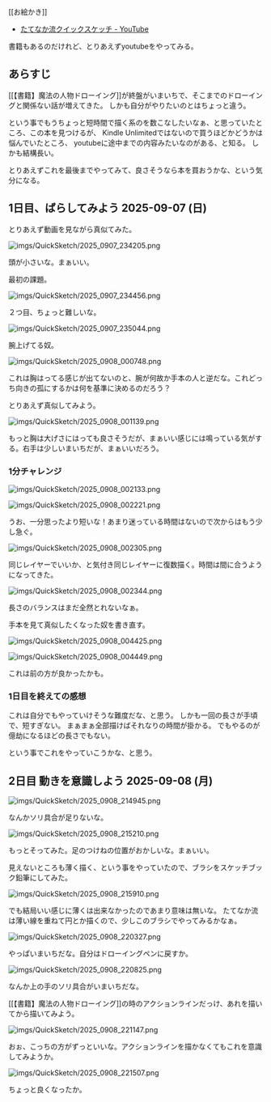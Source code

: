 [[お絵かき]]

- [たてなか流クイックスケッチ - YouTube](https://www.youtube.com/playlist?list=PLKl89tG4IBEvpGLIgVHAhgyhc9win4uAS)

書籍もあるのだけれど、とりあえずyoutubeをやってみる。

## あらすじ

[[【書籍】魔法の人物ドローイング]]が終盤がいまいちで、そこまでのドローイングと関係ない話が増えてきた。
しかも自分がやりたいのとはちょっと違う。

という事でもうちょっと短時間で描く系のを数こなしたいなぁ、と思っていたところ、この本を見つけるが、
Kindle Unlimitedではないので買うほどかどうかは悩んでいたところ、
youtubeに途中までの内容みたいなのがある、と知る。
しかも結構長い。

とりあえずこれを最後までやってみて、良さそうなら本を買おうかな、という気分になる。

## 1日目、ばらしてみよう 2025-09-07 (日)

とりあえず動画を見ながら真似てみた。

![imgs/QuickSketch/2025_0907_234205.png](imgs/QuickSketch/2025_0907_234205.png)

頭が小さいな。まぁいい。

最初の課題。

![imgs/QuickSketch/2025_0907_234456.png](imgs/QuickSketch/2025_0907_234456.png)

２つ目、ちょっと難しいな。

![imgs/QuickSketch/2025_0907_235044.png](imgs/QuickSketch/2025_0907_235044.png)

腕上げてる奴。

![imgs/QuickSketch/2025_0908_000748.png](imgs/QuickSketch/2025_0908_000748.png)

これは胸はってる感じが出てないのと、腕が何故か手本の人と逆だな。これどっち向きの孤にするかは何を基準に決めるのだろう？

とりあえず真似してみよう。

![imgs/QuickSketch/2025_0908_001139.png](imgs/QuickSketch/2025_0908_001139.png)

もっと胸は大げさにはっても良さそうだが、まぁいい感じには鳴っている気がする。右手は少しいまいちだが、まぁいいだろう。

### 1分チャレンジ

![imgs/QuickSketch/2025_0908_002133.png](imgs/QuickSketch/2025_0908_002133.png)

![imgs/QuickSketch/2025_0908_002221.png](imgs/QuickSketch/2025_0908_002221.png)

うお、一分思ったより短いな！あまり迷っている時間はないので次からはもう少し急ぐ。

![imgs/QuickSketch/2025_0908_002305.png](imgs/QuickSketch/2025_0908_002305.png)

同じレイヤーでいいか、と気付き同じレイヤーに復数描く。時間は間に合うようになってきた。

![imgs/QuickSketch/2025_0908_002344.png](imgs/QuickSketch/2025_0908_002344.png)

長さのバランスはまだ全然とれないなぁ。

手本を見て真似したくなった奴を書き直す。

![imgs/QuickSketch/2025_0908_004425.png](imgs/QuickSketch/2025_0908_004425.png)

![imgs/QuickSketch/2025_0908_004449.png](imgs/QuickSketch/2025_0908_004449.png)

これは前の方が良かったかも。

### 1日目を終えての感想

これは自分でもやっていけそうな難度だな、と思う。
しかも一回の長さが手頃で、短すぎない。
まぁまぁ全部描けばそれなりの時間が掛かる。
でもやるのが億劫になるほどの長さでもない。

という事でこれをやっていこうかな、と思う。

## 2日目 動きを意識しよう 2025-09-08 (月)

![imgs/QuickSketch/2025_0908_214945.png](imgs/QuickSketch/2025_0908_214945.png)

なんかソリ具合が足りないな。

![imgs/QuickSketch/2025_0908_215210.png](imgs/QuickSketch/2025_0908_215210.png)

もっとそってみた。足のつけねの位置がおかしいな。まぁいい。

見えないところも薄く描く、という事をやっていたので、ブラシをスケッチブック鉛筆にしてみた。

![imgs/QuickSketch/2025_0908_215910.png](imgs/QuickSketch/2025_0908_215910.png)

でも結局いい感じに薄くは出来なかったのであまり意味は無いな。
たてなか流は薄い線を重ねて円とか描くので、少しこのブラシでやってみるかなぁ。

![imgs/QuickSketch/2025_0908_220327.png](imgs/QuickSketch/2025_0908_220327.png)

やっぱいまいちだな。自分はドローイングペンに戻すか。

![imgs/QuickSketch/2025_0908_220825.png](imgs/QuickSketch/2025_0908_220825.png)

なんか上の手のソリ具合がいまいちだな。

[[【書籍】魔法の人物ドローイング]]の時のアクションラインだっけ、あれを描いてから描いてみよう。

![imgs/QuickSketch/2025_0908_221147.png](imgs/QuickSketch/2025_0908_221147.png)

おぉ、こっちの方がずっといいな。アクションラインを描かなくてもこれを意識してみようか。

![imgs/QuickSketch/2025_0908_221507.png](imgs/QuickSketch/2025_0908_221507.png)

ちょっと良くなったか。